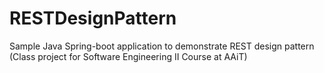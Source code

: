 # RESTDesignPattern
Sample Java Spring-boot application to demonstrate REST design pattern (Class project for Software Engineering II Course at AAiT)
